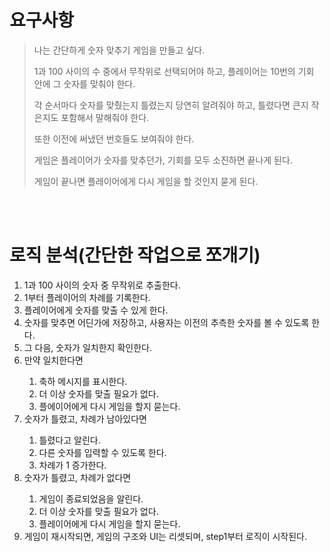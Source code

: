 # 요구사항

> 나는 간단하게 숫자 맞추기 게임을 만들고 싶다.
>
> 1과 100 사이의 수 중에서 무작위로 선택되어야 하고, 플레이어는
> 10번의 기회 안에 그 숫자를 맞춰야 한다.
>
> 각 순서마다 숫자를 맞췄는지 틀렸는지 당연히 알려줘야 하고, 틀렸다면 큰지 작은지도 포함해서 말해줘야 한다.
>
> 또한 이전에 써냈던 번호들도 보여줘야 한다.
>
> 게임은 플레이어가 숫자를 맞추던가, 기회를 모두 소진하면 끝나게 된다.
>
> 게임이 끝나면 플레이어에게 다시 게임을 할 것인지 묻게 된다.

<br/>
<br/>

# 로직 분석(간단한 작업으로 쪼개기)

<ol>
  <li>1과 100 사이의 숫자 중 무작위로 추출한다.</li>
  <li>1부터 플레이어의 차례를 기록한다.</li>
  <li>플레이어에게 숫자를 맞출 수 있게 한다.</li>
  <li>숫자를 맞추면 어딘가에 저장하고, 사용자는 이전의 추측한 숫자를 볼 수 있도록 한다.</li>
  <li>그 다음, 숫자가 일치한지 확인한다.</li>
  <li>만약 일치한다면</li>
    <ol>
      <li>축하 메시지를 표시한다.</li>
      <li>더 이상 숫자를 맞출 필요가 없다.</li>
      <li>플에이어에게 다시 게임을 할지 묻는다.</li>
    </ol>
  <li>숫자가 틀렸고, 차례가 남아있다면</li>
    <ol>
      <li>틀렸다고 알린다.</li>
      <li>다른 숫자를 입력할 수 있도록 한다.</li>
      <li>차례가 1 증가한다.</li>
    </ol>
  <li>숫자가 틀렸고, 차례가 없다면</li>
    <ol>
      <li>게임이 종료되었음을 알린다.</li>
      <li>더 이상 숫자를 맞출 필요가 없다.</li>
      <li>플레이어에게 다시 게임을 할지 묻는다.</li>
    </ol>
  <li>게임이 재시작되면, 게임의 구조와 UI는 리셋되며, step1부터 로직이 시작된다.</li>
</ol>
